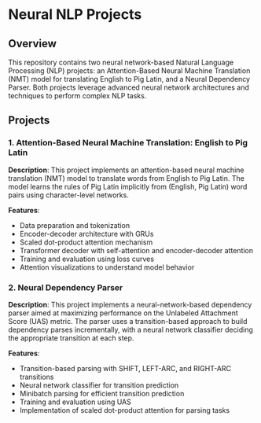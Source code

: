 # Neural NLP Projects

## Overview
This repository contains two neural network-based Natural Language Processing (NLP) projects: an Attention-Based Neural Machine Translation (NMT) model for translating English to Pig Latin, and a Neural Dependency Parser. Both projects leverage advanced neural network architectures and techniques to perform complex NLP tasks.

## Projects

### 1. Attention-Based Neural Machine Translation: English to Pig Latin
**Description**: This project implements an attention-based neural machine translation (NMT) model to translate words from English to Pig Latin. The model learns the rules of Pig Latin implicitly from (English, Pig Latin) word pairs using character-level networks.

**Features**:
- Data preparation and tokenization
- Encoder-decoder architecture with GRUs
- Scaled dot-product attention mechanism
- Transformer decoder with self-attention and encoder-decoder attention
- Training and evaluation using loss curves
- Attention visualizations to understand model behavior

### 2. Neural Dependency Parser
**Description**: This project implements a neural-network-based dependency parser aimed at maximizing performance on the Unlabeled Attachment Score (UAS) metric. The parser uses a transition-based approach to build dependency parses incrementally, with a neural network classifier deciding the appropriate transition at each step.

**Features**:
- Transition-based parsing with SHIFT, LEFT-ARC, and RIGHT-ARC transitions
- Neural network classifier for transition prediction
- Minibatch parsing for efficient transition prediction
- Training and evaluation using UAS
- Implementation of scaled dot-product attention for parsing tasks
